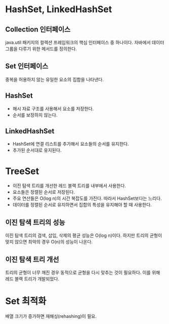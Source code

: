 # HashSet, LinkedHashSet
## Collection 인터페이스
java.util 패키지의 컬렉션 프레임워크의 핵심 인터페이스 중 하나이다.
자바에서 데이터 그룹을 다루기 위한 메서드를 정의한다.

## Set 인터페이스
중복을 허용하지 않는 유일한 요소의 집합을 나타낸다.

## HashSet
- 해시 자료 구조를 사용해서 요소를 저장한다.
- 순서를 보장하지 않는다.

## LinkedHashSet
- HashSet에 연결 리스트를 추가해서 요소들의 순서를 유지한다.
- 추가된 순서대로 유지된다.

# TreeSet
- 이진 탐색 트리를 개선한 레드 블랙 트리를 내부에서 사용한다.
- 요소들은 정렬된 순서로 저장된다.
- 주요 연산들은 O(log n)의 시간 복잡도를 가진다. 따라서 HashSet보다는 느리다.
- 데이터를 정렬된 순서로 유지하면서 집합의 특성을 유지해야 할 때 사용한다.

## 이진 탐색 트리의 성능
이진 탐색 트리의 검색, 삽입, 삭제의 평균 성능은 O(log n)이다.
하지만 트리의 균형이 맞지 않으면 최악의 경우 O(n)의 성능이 나온다.

## 이진 탐색 트리 개선
트리의 균형이 너무 깨진 경우 동적으로 균형을 다시 맞추는 것이 필요하다.
이를 위해 레드 블랙 트리가 개발되었다.

# Set 최적화
배열 크기가 증가하면 재해싱(rehashing)이 필요.